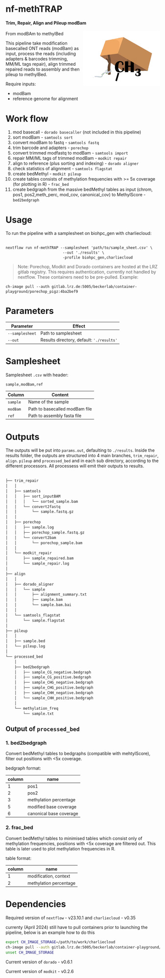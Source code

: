# nf-methTRAP

#### Trim, Repair, Align and Pileup modBam

<img align="right" src="img/methTRAP_logo.png" width="250px">

From modBAm to methylBed

This pipeline take modification basecalled ONT reads (modBam) as input, process the reads (including adapters & barcodes trimming, MM/ML tags repair), align trimmed repaired reads to assembly and then pileup to methylBed. 

Require inputs:

 * modBam 
 * reference genome for alignment 

# Work flow

1. mod basecall - `dorado basecaller` (not included in this pipeline)
2. sort modBam - `samtools sort`
3. convert modBam to fastq - `samtools fastq`
4. trim barcode and adapters - `porechop`
5. convert trimmed modfastq to modBam - `samtools import`
6. repair MM/ML tags of trimmed modBam - `modkit repair `
7. align to reference (plus sorting and indexing) - `dorado aligner` 
8. check statistics of alignment - `samtools flagstat`
9. create bedMethyl - `modkit pileup`
10. create tables consists of methylation frequencies with >= 5x coverage (for plotting in R) - `frac_bed`
11. create bedgraph from the massive bedMethyl tables as input (chrom, pos1, pos2,meth_perc, mod_cov, canonical_cov) to MethylScore - `bed2bedgraph`

# Usage

To run the pipeline with a samplesheet on biohpc_gen with charliecloud:

```

nextflow run nf-methTRAP --samplesheet 'path/to/sample_sheet.csv' \
                          --out './results' \
                          -profile biohpc_gen,charliecloud
```

> Note: Porechop, Modkit and Dorado containers are hosted at the LRZ gitlab registry. This requires authentication, currently not handled by nextflow. These containers need to be pre-pulled. Example: 


    ch-image pull --auth gitlab.lrz.de:5005/beckerlab/container-playground/porechop_pigz:4ba2bef9

# Parameters

| Parameter | Effect |
| --- | --- |
| `--samplesheet` | Path to samplesheet |
| `--out` | Results directory, default: `'./results'` |

# Samplesheet

Samplesheet `.csv` with header:

```
sample,modBam,ref
```

| Column | Content |
| --- | --- |
| `sample` | Name of the sample |
| `modBam` | Path to basecalled modBam file |
| `ref` | Path to assembly fasta file |


# Outputs

The outputs will be put into `params.out`, defaulting to `./results`. Inside the results folder, the outputs are structured into 4 main branches, `trim_repair`, `align`. `pileup` and `processed_bed` and in each sub directory, according to the different processors. 
All processess will emit their outputs to results.

```bash

├── trim_repair
│   │
│   ├── samtools
│   │   ├── sort_inputBAM
│   │   │   └── sorted_sample.bam
│   │   └── convert2fastq 
│   │       └── sample.fastq.gz
│   │ 
│   ├── porechop
│   │   ├── sample.log
│   │   ├── porechop_sample.fastq.gz
│   │   └── convert2bam
│   │       └── porechop_sample.bam
│   │ 
│   └── modkit_repair
│       ├── sample_repaired.bam
│       └── sample_repair.log
│
├── align
│   │
│   ├── dorado_aligner
│   │   └── sample
│   │       ├── alignment_summary.txt
│   │       ├── sample.bam
│   │       └── sample.bam.bai
│   │    
│   └── samtools_flagstat
│       └── sample.flagstat
│
├── pileup
│   │
│   ├── sample.bed
│   └── pileup.log
│
└── processed_bed
    │ 
    ├── bed2bedgraph
    │   ├── sample_CG_negative.bedgraph
    │   ├── sample_CG_positive.bedgraph
    │   ├── sample_CHG_negative.bedgraph
    │   ├── sample_CHG_positive.bedgraph
    │   ├── sample_CHH_negative.bedgraph
    │   └── sample_CHH_positive.bedgraph
    │
    └── methylation_freq
        └── sample.txt


```

## Output of `processed_bed`

### 1. bed2bedgraph

Convert bedMethyl tables to bedgraphs (compatible with mehtylScore), filter out positions with <5x coverage.

bedgraph format: 

| column | name |
| --- | --- |
| 1   | pos1
| 2   | pos2
| 3   | methylation percentage
| 5   | modified base coverage
| 6   | canonical base coverage

### 2. frac_bed

Convert bedMethyl tables to minimised tables which consist only of methylation frequencies, positions with <5x coverage are filtered out. 
This table is later used to plot methylation frequencies in R.

table format: 

| column | name |
| --- | --- |
| 1   | modification, context
| 2   | methylation percentage 


# Dependencies 

Required version of `nextflow` - v23.10.1 and `charliecloud` - v0.35

currenty (April 2024) still have to pull containers prior to launching the pipeline, below is an example how to do this 

```bash
export CH_IMAGE_STORAGE=/path/to/work/charliecloud
ch-image pull --auth gitlab.lrz.de:5005/beckerlab/container-playground/modkit:923af692
unset CH_IMAGE_STORAGE 
```

Current version of `dorado` - v0.6.1

Current version of `modkit` - v0.2.6

